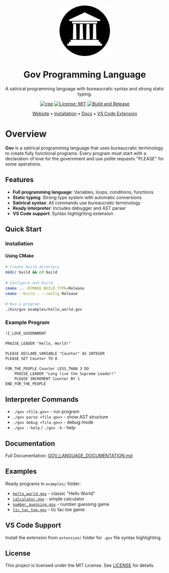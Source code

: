 <div align="center">

<a href="https://github.com/fresh-milkshake/gov"><picture>
<img alt="Gov Logo" src="assets/gov-building-circle.png" width="160px">
</picture></a>

<p align="center">
  <h1>Gov Programming Language</h1>
</p>

<p>
A satirical programming language with bureaucratic syntax and strong static typing.
</p>

[![cpp](https://img.shields.io/badge/C++-17-00599C?style=for-the-badge&logo=cplusplus&logoColor=white)](https://isocpp.org/)
[![License: MIT](https://img.shields.io/badge/License-MIT-blue.svg?style=for-the-badge)](LICENSE.txt)
[![Build and Release](https://img.shields.io/github/actions/workflow/status/fresh-milkshake/gov/ci.yml?label=Build%20%26%20Release&logo=github&style=for-the-badge)](https://github.com/fresh-milkshake/gov/actions/workflows/ci.yml)

<p align="center">
    <a href="" target="_blank" rel="noopener noreferrer">Website</a> •
    <a href="#installation" target="_blank" rel="noopener noreferrer">Installation</a> •
    <a href="GOV_LANGUAGE_DOCUMENTATION.md" target="_blank" rel="noopener noreferrer">Docs</a> •
    <a href="extension/README.md" target="_blank" rel="noopener noreferrer">VS Code Extension</a>
</p>


</div>

# Overview

**Gov** is a satirical programming language that uses bureaucratic terminology to create fully functional programs. Every program must start with a declaration of love for the government and use polite requests "PLEASE" for some operations.

## Features

- **Full programming language**: Variables, loops, conditions, functions
- **Static typing**: Strong type system with automatic conversions
- **Satirical syntax**: All commands use bureaucratic terminology
- **Ready interpreter**: Includes debugger and AST parser
- **VS Code support**: Syntax highlighting extension

## Quick Start

### Installation

#### Using CMake

```bash
# Create build directory
mkdir build && cd build

# Configure and build
cmake .. -DCMAKE_BUILD_TYPE=Release
cmake --build . --config Release

# Run a program
./bin/gov examples/hello_world.gov
```

### Example Program

```gov
!I_LOVE_GOVERNMENT

PRAISE_LEADER "Hello, World!"

PLEASE DECLARE_VARIABLE "Counter" AS INTEGER
PLEASE SET Counter TO 0

FOR_THE_PEOPLE Counter LESS_THAN 3 DO
    PRAISE_LEADER "Long live the Supreme Leader!"
    PLEASE INCREMENT Counter BY 1
END_FOR_THE_PEOPLE
```

## Interpreter Commands

- `./gov <file.gov>` - run program
- `./gov parse <file.gov>` - show AST structure
- `./gov debug <file.gov>` - debug mode
- `./gov --help` / `./gov -h` - help

## Documentation

Full Documentation: [GOV_LANGUAGE_DOCUMENTATION.md](GOV_LANGUAGE_DOCUMENTATION.md)

## Examples

Ready programs in `examples/` folder:
- [`hello_world.gov`](examples/hello_world.gov) - classic "Hello World"
- [`calculator.gov`](examples/calculator.gov) - simple calculator
- [`number_guessing.gov`](examples/number_guessing.gov) - number guessing game
- [`tic_tac_toe.gov`](examples/tic_tac_toe.gov) - tic tac toe game

## VS Code Support

Install the extension from `extension/` folder for `.gov` file syntax highlighting.

## License

This project is licensed under the MIT License. See [LICENSE](LICENSE.txt) for details.
